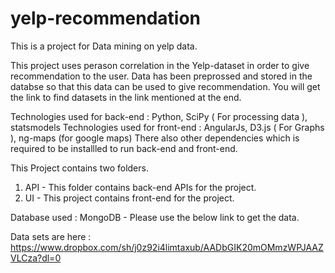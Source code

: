 # yelp-recommendation
This is a project for Data mining on yelp data.

This project uses perason correlation in the Yelp-dataset in order to give recommendation to the user. Data has been preprossed and stored in the databse so that this data can be used to give recommendation. You will get the link to find datasets in the link mentioned at the end.

Technologies used for back-end : Python, SciPy ( For processing data ), statsmodels
Technologies used for front-end : AngularJs, D3.js ( For Graphs ), ng-maps (for google maps)
There also other dependencies which is required to be installled to run back-end and front-end.

This Project contains two folders.
1) API - This folder contains back-end APIs for the project.
2) UI - This project contains front-end for the project.

Database used : MongoDB - Please use the below link to get the data.

Data sets are here :  https://www.dropbox.com/sh/j0z92i4limtaxub/AADbGIK20mOMmzWPJAAZVLCza?dl=0


